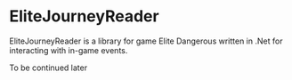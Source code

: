 ﻿# EliteJourneyReader
EliteJourneyReader is a library for game Elite Dangerous written in .Net for interacting with in-game events.

To be continued later